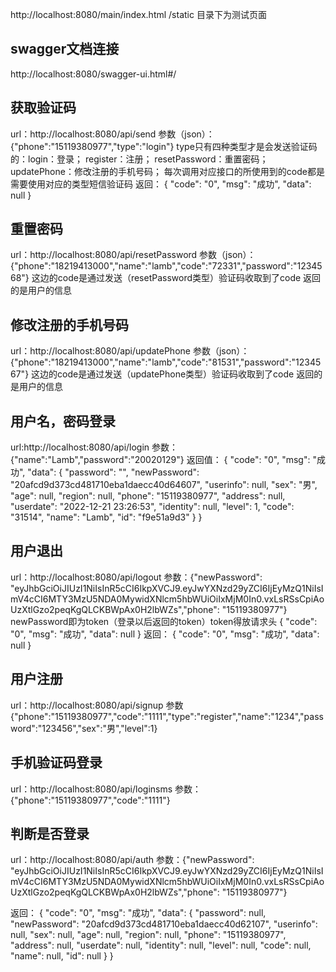 http://localhost:8080/main/index.html
/static 目录下为测试页面

## swagger文档连接
http://localhost:8080/swagger-ui.html#/

## 获取验证码
url：http://localhost:8080/api/send
参数（json）：{"phone":"15119380977","type":"login"}  type只有四种类型才是会发送验证码的：login：登录；  register：注册；  resetPassword：重置密码；  updatePhone：修改注册的手机号码；
每次调用对应接口的所使用到的code都是需要使用对应的类型短信验证码
返回：
{
"code": "0",
"msg": "成功",
"data": null
}

## 重置密码
url：http://localhost:8080/api/resetPassword
参数（json）：{"phone":"18219413000","name":"lamb","code":"72331","password":"1234568"}  这边的code是通过发送（resetPassword类型）验证码收取到了code
返回的是用户的信息

## 修改注册的手机号码
url：http://localhost:8080/api/updatePhone
参数（json）：{"phone":"18219413000","name":"lamb","code":"81531","password":"1234567"}  这边的code是通过发送（updatePhone类型）验证码收取到了code
返回的是用户的信息

##  用户名，密码登录
url:http://localhost:8080/api/login
参数：{"name":"Lamb","password":"20020129"}
返回值：
{
"code": "0",
"msg": "成功",
"data": {
"password": "",
"newPassword": "20afcd9d373cd481710eba1daecc40d64607",
"userinfo": null,
"sex": "男",
"age": null,
"region": null,
"phone": "15119380977",
"address": null,
"userdate": "2022-12-21 23:26:53",
"identity": null,
"level": 1,
"code": "31514",
"name": "Lamb",
"id": "f9e51a9d3"
}
}


## 用户退出
url：http://localhost:8080/api/logout
参数：{"newPassword": "eyJhbGciOiJIUzI1NiIsInR5cCI6IkpXVCJ9.eyJwYXNzd29yZCI6IjEyMzQ1NiIsImV4cCI6MTY3MzU5NDA0MywidXNlcm5hbWUiOiIxMjM0In0.vxLsRSsCpiAoUzXtlGzo2peqKgQLCKBWpAx0H2lbWZs","phone": "15119380977"}  newPassword即为token（登录以后返回的token）token得放请求头
{
"code": "0",
"msg": "成功",
"data": null
}
返回：
{
"code": "0",
"msg": "成功",
"data": null
}

##  用户注册
url：http://localhost:8080/api/signup
参数{"phone":"15119380977","code":"1111","type":"register","name":"1234","password":"123456","sex":"男","level":1}


## 手机验证码登录
url：http://localhost:8080/api/loginsms
参数：{"phone":"15119380977","code":"1111"}


## 判断是否登录
url：http://localhost:8080/api/auth
参数：{"newPassword": "eyJhbGciOiJIUzI1NiIsInR5cCI6IkpXVCJ9.eyJwYXNzd29yZCI6IjEyMzQ1NiIsImV4cCI6MTY3MzU5NDA0MywidXNlcm5hbWUiOiIxMjM0In0.vxLsRSsCpiAoUzXtlGzo2peqKgQLCKBWpAx0H2lbWZs","phone": "15119380977"}

返回：
{
"code": "0",
"msg": "成功",
"data": {
"password": null,
"newPassword": "20afcd9d373cd481710eba1daecc40d62107",
"userinfo": null,
"sex": null,
"age": null,
"region": null,
"phone": "15119380977",
"address": null,
"userdate": null,
"identity": null,
"level": null,
"code": null,
"name": null,
"id": null
}
}
